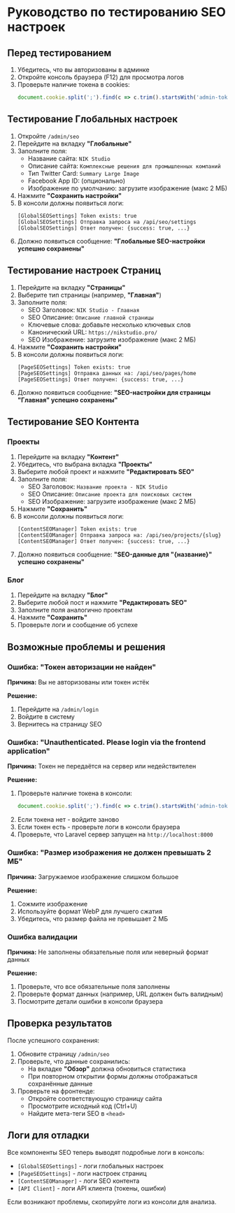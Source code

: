 # Руководство по тестированию SEO настроек

## Перед тестированием

1. Убедитесь, что вы авторизованы в админке
2. Откройте консоль браузера (F12) для просмотра логов
3. Проверьте наличие токена в cookies:
   ```javascript
   document.cookie.split(';').find(c => c.trim().startsWith('admin-token='))
   ```

## Тестирование Глобальных настроек

1. Откройте `/admin/seo`
2. Перейдите на вкладку **"Глобальные"**
3. Заполните поля:
   - Название сайта: `NIK Studio`
   - Описание сайта: `Комплексные решения для промышленных компаний`
   - Тип Twitter Card: `Summary Large Image`
   - Facebook App ID: (опционально)
   - Изображение по умолчанию: загрузите изображение (макс 2 МБ)
4. Нажмите **"Сохранить настройки"**
5. В консоли должны появиться логи:
   ```
   [GlobalSEOSettings] Token exists: true
   [GlobalSEOSettings] Отправка запроса на /api/seo/settings
   [GlobalSEOSettings] Ответ получен: {success: true, ...}
   ```
6. Должно появиться сообщение: **"Глобальные SEO-настройки успешно сохранены"**

## Тестирование настроек Страниц

1. Перейдите на вкладку **"Страницы"**
2. Выберите тип страницы (например, **"Главная"**)
3. Заполните поля:
   - SEO Заголовок: `NIK Studio - Главная`
   - SEO Описание: `Описание главной страницы`
   - Ключевые слова: добавьте несколько ключевых слов
   - Канонический URL: `https://nikstudio.pro/`
   - SEO Изображение: загрузите изображение (макс 2 МБ)
4. Нажмите **"Сохранить настройки"**
5. В консоли должны появиться логи:
   ```
   [PageSEOSettings] Token exists: true
   [PageSEOSettings] Отправка данных на: /api/seo/pages/home
   [PageSEOSettings] Ответ получен: {success: true, ...}
   ```
6. Должно появиться сообщение: **"SEO-настройки для страницы "Главная" успешно сохранены"**

## Тестирование SEO Контента

### Проекты

1. Перейдите на вкладку **"Контент"**
2. Убедитесь, что выбрана вкладка **"Проекты"**
3. Выберите любой проект и нажмите **"Редактировать SEO"**
4. Заполните поля:
   - SEO Заголовок: `Название проекта - NIK Studio`
   - SEO Описание: `Описание проекта для поисковых систем`
   - SEO Изображение: загрузите изображение (макс 2 МБ)
5. Нажмите **"Сохранить"**
6. В консоли должны появиться логи:
   ```
   [ContentSEOManager] Token exists: true
   [ContentSEOManager] Отправка запроса на: /api/seo/projects/{slug}
   [ContentSEOManager] Ответ получен: {success: true, ...}
   ```
7. Должно появиться сообщение: **"SEO-данные для "{название}" успешно сохранены"**

### Блог

1. Перейдите на вкладку **"Блог"**
2. Выберите любой пост и нажмите **"Редактировать SEO"**
3. Заполните поля аналогично проектам
4. Нажмите **"Сохранить"**
5. Проверьте логи и сообщение об успехе

## Возможные проблемы и решения

### Ошибка: "Токен авторизации не найден"

**Причина:** Вы не авторизованы или токен истёк

**Решение:**
1. Перейдите на `/admin/login`
2. Войдите в систему
3. Вернитесь на страницу SEO

### Ошибка: "Unauthenticated. Please login via the frontend application"

**Причина:** Токен не передаётся на сервер или недействителен

**Решение:**
1. Проверьте наличие токена в консоли:
   ```javascript
   document.cookie.split(';').find(c => c.trim().startsWith('admin-token='))
   ```
2. Если токена нет - войдите заново
3. Если токен есть - проверьте логи в консоли браузера
4. Проверьте, что Laravel сервер запущен на `http://localhost:8000`

### Ошибка: "Размер изображения не должен превышать 2 МБ"

**Причина:** Загружаемое изображение слишком большое

**Решение:**
1. Сожмите изображение
2. Используйте формат WebP для лучшего сжатия
3. Убедитесь, что размер файла не превышает 2 МБ

### Ошибка валидации

**Причина:** Не заполнены обязательные поля или неверный формат данных

**Решение:**
1. Проверьте, что все обязательные поля заполнены
2. Проверьте формат данных (например, URL должен быть валидным)
3. Посмотрите детали ошибки в консоли браузера

## Проверка результатов

После успешного сохранения:

1. Обновите страницу `/admin/seo`
2. Проверьте, что данные сохранились:
   - На вкладке **"Обзор"** должна обновиться статистика
   - При повторном открытии формы должны отображаться сохранённые данные
3. Проверьте на фронтенде:
   - Откройте соответствующую страницу сайта
   - Просмотрите исходный код (Ctrl+U)
   - Найдите мета-теги SEO в `<head>`

## Логи для отладки

Все компоненты SEO теперь выводят подробные логи в консоль:

- `[GlobalSEOSettings]` - логи глобальных настроек
- `[PageSEOSettings]` - логи настроек страниц
- `[ContentSEOManager]` - логи SEO контента
- `[API Client]` - логи API клиента (токены, ошибки)

Если возникают проблемы, скопируйте логи из консоли для анализа.

